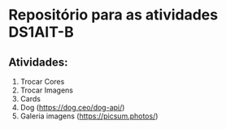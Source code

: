 # Repositório para as atividades DS1AIT-B
## Atividades:
1. Trocar Cores
2. Trocar Imagens
3. Cards
4. Dog (https://dog.ceo/dog-api/)
5. Galeria imagens (https://picsum.photos/)
